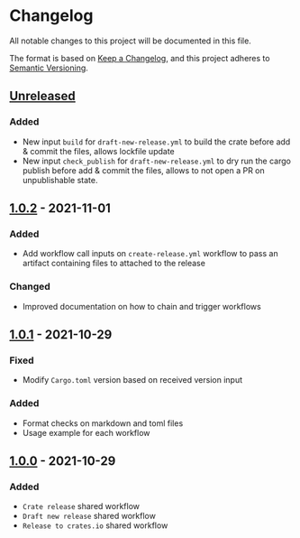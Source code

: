 # Changelog

All notable changes to this project will be documented in this file.

The format is based on [Keep a Changelog](https://keepachangelog.com/en/1.0.0/),
and this project adheres to [Semantic Versioning](https://semver.org/spec/v2.0.0.html).

## [Unreleased]

### Added

- New input `build` for `draft-new-release.yml` to build the crate before add & commit the files, allows lockfile update
- New input `check_publish` for `draft-new-release.yml` to dry run the cargo publish before add & commit the files, allows to not open a PR on unpublishable state.

## [1.0.2] - 2021-11-01

### Added

- Add workflow call inputs on `create-release.yml` workflow to pass an artifact containing files to attached to the release

### Changed

- Improved documentation on how to chain and trigger workflows

## [1.0.1] - 2021-10-29

### Fixed

- Modify `Cargo.toml` version based on received version input

### Added

- Format checks on markdown and toml files
- Usage example for each workflow

## [1.0.0] - 2021-10-29

### Added

- `Crate release` shared workflow
- `Draft new release` shared workflow
- `Release to crates.io` shared workflow

[Unreleased]: https://github.com/farcaster-project/workflows/compare/v1.0.2...HEAD
[1.0.2]: https://github.com/farcaster-project/workflows/compare/v1.0.1...v1.0.2
[1.0.1]: https://github.com/farcaster-project/workflows/compare/v1.0.0...v1.0.1
[1.0.0]: https://github.com/farcaster-project/workflows/compare/0c88c46cfe1d25098ec47216e4b2dfc8bf871338...v1.0.0
